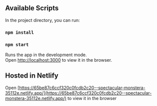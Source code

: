 ## Available Scripts

In the project directory, you can run:

### `npm install`

### `npm start`

Runs the app in the development mode.\
Open [http://localhost:3000](http://localhost:3000) to view it in the browser.

## Hosted in Netlify

Open [https://65be87c6ccf320c0fcdb2c20--spectacular-monstera-35112e.netlify.app/](https://65be87c6ccf320c0fcdb2c20--spectacular-monstera-35112e.netlify.app/) to view it in the browser
